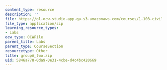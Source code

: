 ```yaml
---
content_type: resource
description: ''
file: https://ol-ocw-studio-app-qa.s3.amazonaws.com/courses/1-103-civil-engineering-materials-laboratory-spring-2004/5846a7780da90e314cbed4c4bc420669_groupA_two.zip
file_type: application/zip
learning_resource_types:
- Labs
ocw_type: OCWFile
parent_title: Labs
parent_type: CourseSection
resourcetype: Other
title: groupA_two.zip
uid: 5846a778-0da9-0e31-4cbe-d4c4bc420669
---
```

